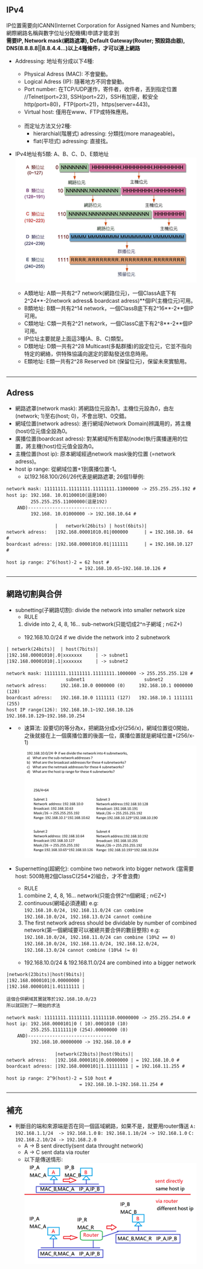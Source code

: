 ## IPv4 <br>

IP位置需要向ICANN(Internet Corporation for Assigned Names and Numbers; 網際網路名稱與數字位址分配機構)申請才能拿到 <br>
**需要IP, Network mask(網路遮罩), Default Gateway(Router; 預設路由器), DNS(8.8.8.8||8.8.4.4...)以上4種條件，才可以連上網路** <br>

* Addressing: 地址有分成以下4種:
   * Physical Adress (MAC): 不會變動。
   * Logical Adress (IP): 隨著地方不同會變動。
   * Port number: 在TCP/UDP運作，寄件者，收件者，丟到指定位置 //Telnet(port=23), SSH(port=22)，SSH有加密，較安全http(port=80)，FTP(port=21)，https(server=443)。
   * Virtual host: 僅用在www、FTP或特殊應用。  <br> <br>
   * 而定址方法又分2種:
      * hierarchial(階層式) adressing: 分類找(more manageable)。
      * flat(平坦式) adressing: 直接找。

* IPv4地址有5類: A、B、C、D、E類地址
  <img src="../picture/ABCDE%E5%9C%B0%E5%9D%80.png" alt="error"> <br>
   * A類地址: A類一共有2^7 network(網路位元)，一個ClassA底下有2^24**-2(network adress& boardcast adress)**個IP(主機位元)可用。
   * B類地址: B類一共有2^14 network，一個ClassB底下有2^16**-2**個IP可用。
   * C類地址: C類一共有2^21 network，一個ClassC底下有2^8**-2**個IP可用。
   * IP位址主要就是上面這3種(A、B、C)類型。
   * D類地址: D類一共有2^28 Multicast(多點群播)的設定位元，它並不指向特定的網絡，供特殊協議向選定的節點發送信息時用。
   * E類地址: E類一共有2^28 Reserved bit (保留位元)，保留未來實驗用。 <br> <br>

<hr>

## Adress
* 網路遮罩(network mask): 將網路位元設為1，主機位元設為0，由左(network; 1)至右(host; 0)，不會出現1、0交錯。
* 網域位置(network adress): 進行網域(Network Domain)辨識用的，將主機(host)位元值全設為0。
* 廣播位置(boardcast adress): 對某網域所有節點(node)執行廣播運用的位置，將主機(host)位元值全設為0。
* 主機位置(host ip): 原本網域經過network mask後的位置 (=network adress)。
* host ip range: 從網域位置+1到廣播位置-1。
   * 以192.168.100/26(/26代表是網路遮罩; 26個1)舉例:
```
network mask: 11111111.11111111.11111111.11000000 -> 255.255.255.192 #
host ip: 192.168. 10.01100010(這是100)
         255.255.255.11000000(這是192)
    AND)-------------------------------
         192.168. 10.01000000 -> 192.168.10.64 #

                  |   network(26bits) | host(6bits)|
network adress:   |192.168.00001010.01|000000      | = 192.168.10. 64 #
boardcast adress: |192.168.00001010.01|111111      | = 192.168.10.127 #

host ip range: 2^6(host)-2 = 62 host #
                           = 192.168.10.65~192.168.10.126 #
```

<hr>

## 網路切割與合併
* subnetting(子網路切割): divide the network into smaller network size
   * RULE
   1. divide into 2, 4, 8, 16... sub-network(只能切成2^n子網域 ; n∈Z+) <br> <br>
   * 192.168.10.0/24 if we divide the network into 2 subnetwork
```
| network(24bits)|  | host(7bits)|
|192.168.00001010|.0|xxxxxxx     | -> subnet1
|192.168.00001010|.1|xxxxxxx     | -> subnet2

network mask: 11111111.11111111.11111111.1000000 -> 255.255.255.128 #
                      subnet1                      subnet2
network adress:     192.168.10.0 0000000 (0)     192.168.10.1 0000000 (128)
boardcast adress:   192.168.10.0 1111111 (127)   192.168.10.1 1111111 (255) 
host IP range(126): 192.168.10.1~192.168.10.126  192.168.10.129~192.168.10.254
```
   *
      * 速算法: 設要切的等分為x，把網路分成x分(256/x)，網域位置從0開始，之後就接在上一個廣播位置的後面一位，廣播位置就是網域位置+(256/x-1)
<img src="../picture/subnetting4.jpg"> <br>


* Supernetting(超網化): combine two network into bigger network (當需要host: 500時用2個ClassC(254*2)組合，才不會浪費)
   * RULE
   1. combine 2, 4, 8, 16... network(只能合併2^n個網域 ; n∈Z+)
   2. continuous(網域必須連續) 
   e.g: <br>
   `192.168.10.0/24, 192.168.11.0/24 can combine` <br>
   `192.168.10.0/24, 192.168.13.0/24 cannot combine` <br>
   3. The first network adress should be dividable by number of combined network(第一個網域要可以被總共要合併的數目整除)
   e.g: <br>
   `192.168.10.0/24, 192.168.11.0/24 can combine (10%2 == 0)` <br>
   `192.168.10.0/24, 192.168.11.0/24, 192.168.12.0/24, 192.168.13.0/24 cannot combine (10%4 != 0)` <br> <br>
   * 192.168.10.0/24 & 192.168.11.0/24 are combined into a bigger network
```
|network(23bits)|host(9bits)|
|192.168.0000101|0.00000000 |
|192.168.0000101|1.01111111 |

這個合併網域其實就等於192.168.10.0/23
所以就回到了一開始的求法

network mask: 11111111.11111111.11111110.00000000 -> 255.255.254.0 #
host ip: 192.168.0000101|0 ( 10).0001010 (10)
         255.255.1111111|0 (254).00000000 (0)
    AND)-------------------------------
         192.168.10.00000000 -> 192.168.10.0 #

                  |network(23bits)|host(9bits)|
network adress:   |192.168.0000101|0.00000000 | = 192.168.10.0 #
boardcast adress: |192.168.0000101|1.11111111 | = 192.168.11.255 #                 

host ip range: 2^9(host)-2 = 510 host #
                           = 192.168.10.1~192.168.11.254 #
```

<hr>

## 補充
* 判斷目的端和來源端是否在同一個區域網路，如果不是，就要用router傳送
`A: 192.168.1.1/24  -> 192.168.1.0`
`B: 192.168.1.10/24 -> 192.168.1.0`
`C: 192.168.2.10/24 -> 192.168.2.0`
   * A -> B sent directly(sent data throught network)
   * A -> C sent data via router
   * 以下是傳送情形:
<img src="../picture/sent_data.png"> <br>
